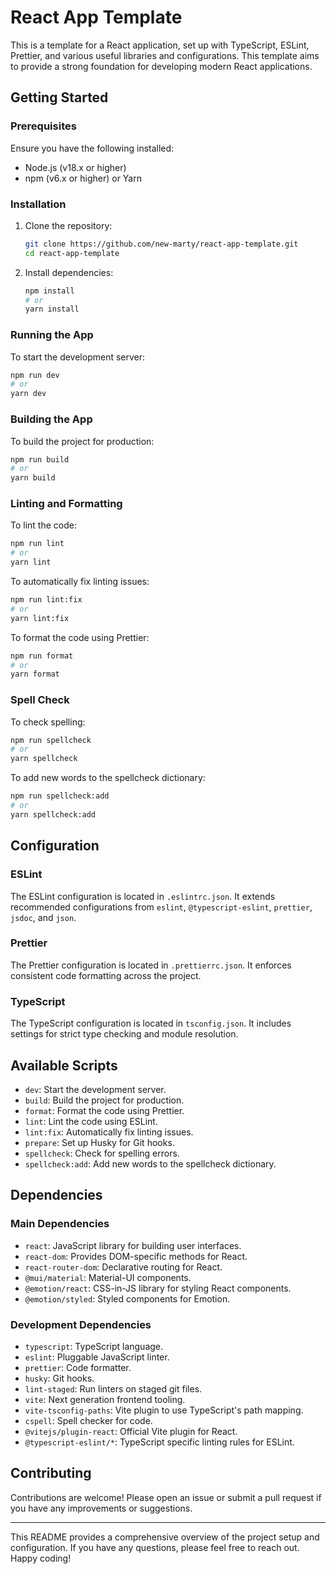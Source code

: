 
# React App Template

This is a template for a React application, set up with TypeScript, ESLint, Prettier, and various useful libraries and configurations. This template aims to provide a strong foundation for developing modern React applications.

## Getting Started

### Prerequisites

Ensure you have the following installed:

- Node.js (v18.x or higher)
- npm (v6.x or higher) or Yarn

### Installation

1. Clone the repository:
   ```bash
   git clone https://github.com/new-marty/react-app-template.git
   cd react-app-template
   ```

2. Install dependencies:
   ```bash
   npm install
   # or
   yarn install
   ```

### Running the App

To start the development server:
```bash
npm run dev
# or
yarn dev
```

### Building the App

To build the project for production:
```bash
npm run build
# or
yarn build
```

### Linting and Formatting

To lint the code:
```bash
npm run lint
# or
yarn lint
```

To automatically fix linting issues:
```bash
npm run lint:fix
# or
yarn lint:fix
```

To format the code using Prettier:
```bash
npm run format
# or
yarn format
```

### Spell Check

To check spelling:
```bash
npm run spellcheck
# or
yarn spellcheck
```

To add new words to the spellcheck dictionary:
```bash
npm run spellcheck:add
# or
yarn spellcheck:add
```

## Configuration

### ESLint

The ESLint configuration is located in `.eslintrc.json`. It extends recommended configurations from `eslint`, `@typescript-eslint`, `prettier`, `jsdoc`, and `json`.

### Prettier

The Prettier configuration is located in `.prettierrc.json`. It enforces consistent code formatting across the project.

### TypeScript

The TypeScript configuration is located in `tsconfig.json`. It includes settings for strict type checking and module resolution.

## Available Scripts

- `dev`: Start the development server.
- `build`: Build the project for production.
- `format`: Format the code using Prettier.
- `lint`: Lint the code using ESLint.
- `lint:fix`: Automatically fix linting issues.
- `prepare`: Set up Husky for Git hooks.
- `spellcheck`: Check for spelling errors.
- `spellcheck:add`: Add new words to the spellcheck dictionary.

## Dependencies

### Main Dependencies

- `react`: JavaScript library for building user interfaces.
- `react-dom`: Provides DOM-specific methods for React.
- `react-router-dom`: Declarative routing for React.
- `@mui/material`: Material-UI components.
- `@emotion/react`: CSS-in-JS library for styling React components.
- `@emotion/styled`: Styled components for Emotion.

### Development Dependencies

- `typescript`: TypeScript language.
- `eslint`: Pluggable JavaScript linter.
- `prettier`: Code formatter.
- `husky`: Git hooks.
- `lint-staged`: Run linters on staged git files.
- `vite`: Next generation frontend tooling.
- `vite-tsconfig-paths`: Vite plugin to use TypeScript's path mapping.
- `cspell`: Spell checker for code.
- `@vitejs/plugin-react`: Official Vite plugin for React.
- `@typescript-eslint/*`: TypeScript specific linting rules for ESLint.

## Contributing

Contributions are welcome! Please open an issue or submit a pull request if you have any improvements or suggestions.

---

This README provides a comprehensive overview of the project setup and configuration. If you have any questions, please feel free to reach out. Happy coding!
